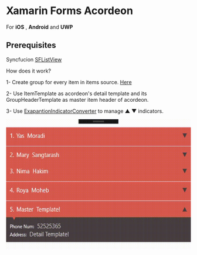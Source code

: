 # Xamarin Forms Acordeon
For **iOS** , **Android** and **UWP**
## Prerequisites
Syncfucion [SFListView](https://help.syncfusion.com/xamarin/sflistview/getting-started)

How does it work?

1- Create group for every item in items source. [Here](https://github.com/msangtarash/XamarinFormsAcordeonListView/blob/master/src/XamarinFormsAcordeonListView/AcordeonListView.xaml.cs#L14)

2- Use ItemTemplate as acordeon's detail template and its GroupHeaderTemplate as master item header of acordeon.

3- Use [ExapantionIndicatorConverter](https://github.com/msangtarash/XamarinFormsAcordeonListView/blob/master/src/XamarinFormsAcordeonListView/AcordeonListView.xaml.cs#L18) to manage ▲ ▼ indicators.

![](AcordeonListView.gif)
